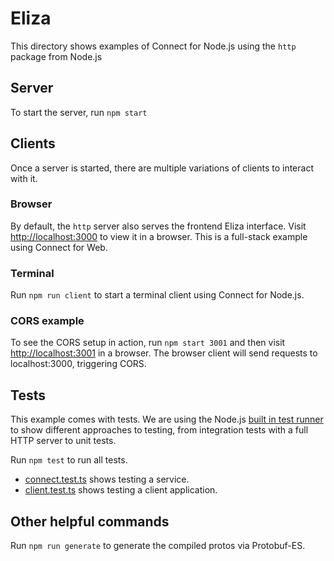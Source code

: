 # Eliza

This directory shows examples of Connect for Node.js using the `http` package from Node.js

## Server

To start the server, run `npm start`

## Clients

Once a server is started, there are multiple variations of clients to interact with it.

### Browser

By default, the `http` server also serves the frontend Eliza interface. Visit [http://localhost:3000](http://localhost:3000)
to view it in a browser. This is a full-stack example using Connect for Web.

### Terminal

Run `npm run client` to start a terminal client using Connect for Node.js.

### CORS example

To see the CORS setup in action, run `npm start 3001` and then visit [http://localhost:3001](http://localhost:3001)
in a browser. The browser client will send requests to localhost:3000,
triggering CORS.


## Tests

This example comes with tests. We are using the Node.js [built in test runner](https://nodejs.org/api/test.html)
to show different approaches to testing, from integration tests with a
full HTTP server to unit tests.

Run `npm test` to run all tests.

- [connect.test.ts](./connect.test.ts) shows testing a service.
- [client.test.ts](./client.test.ts) shows testing a client application.



## Other helpful commands

Run `npm run generate` to generate the compiled protos via Protobuf-ES.
